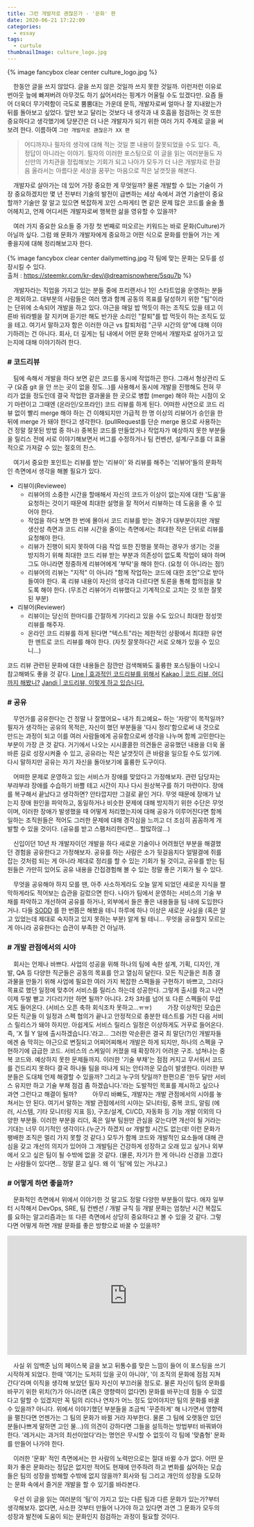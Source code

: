```yaml
---
title: 그런 개발자로 괜찮은가 - '문화' 편
date: 2020-06-21 17:22:09
categories:
  - essay
tags: 
  - curtule
thumbnailImage: culture_logo.jpg
---
```

{% image fancybox clear center culture_logo.jpg  %}

　한동안 글을 쓰지 않았다. 글을 쓰지 않은 것일까 쓰지 못한 것일까. 이런저런 이유로 번아웃 늪에 빠져버려 아무것도 하기 싫어서라는 핑계가 어울릴 수도 있겠다만. <!--more -->요즘 들어 더욱더 무기력함이 극도로 뿜뿜대는 가운데 문득, 개발자로써 얼마나 잘 지내왔는가 뒤를 돌아보고 싶었다. 앞만 보고 달리는 것보다 내 생각과 내 호흡을 점검하는 것 또한 중요하다고 생각했기에 당분간은 더 나은 개발자가 되기 위한 여러 가지 주제로 글을 써보려 한다.
이름하여 `그런 개발자로 괜찮은가 XX 편`
> 어디까지나 필자의 생각에 대해 적는 것일 뿐 내용이 잘못되었을 수도 있다. 즉, 정답이 아니라는 이야기. 필자의 이러한 포스팅으로 이 글을 읽는 여러분들도 자신만의 가치관을 정립해보는 기회가 되고 나아가 모두가 더 나은 개발자로 한걸음 올라서는 아름다운 세상을 꿈꾸는 마음으로 작은 날갯짓을 해본다.

　개발자로 살아가는 데 있어 가장 중요한 게 무엇일까? 물론 개발할 수 있는 기술이 가장 중요하겠지만 몇 년 전부터 기술의 발전이 급변하는 세상 속에서 과연 기술만이 중요할까? 기술만 잘 알고 있으면 복잡하게 꼬인 스파게티 면 같은 문제 많은 코드를 술술 풀어헤치고, 언제 어디서든 개발자로써 행복한 삶을 영유할 수 있을까?

　여러 가지 중요한 요소들 중 가장 첫 번째로 떠오르는 키워드는 바로 문화(Culture)가 아닐까 싶다. 그럼 왜 문화가 개발자에게 중요하고 어떤 식으로 문화를 만들어 가는 게 좋을지에 대해 정리해보고자 한다.

{% image fancybox clear center dailymetting.jpg 각 팀에 맞는 문화는 모두를 성장시킬 수 있다. <br>출처 : https://steemkr.com/kr-dev/@dreamisnowhere/5squ7b %}

　개발자라는 직업을 가지고 있는 분들 중에 프리랜서나 1인 스타트업을 운영하는 분들은 제외하고. 대부분의 사람들은 여러 명과 함께 공동의 목표를 달성하기 위한 "팀"이라는 단위에 소속되어 개발을 하고 있다. 야근을 매일 밥 먹듯이 하는 조직도 있을 테고 이른바 워라벨을 잘 지키며 듣기만 해도 반가운 소리인 "칼퇴"를 밥 먹듯이 하는 조직도 있을 테고. 여기서 말하고자 함은 이러한 야근 vs 칼퇴처럼 "근무 시간의 양"에 대해 이야기하려는 건 아니다. 회사, 더 깊게는 팀 내에서 어떤 문화 안에서 개발자로 살아가고 있는지에 대해 이야기하려 한다.

### # 코드리뷰
　팀에 속해서 개발을 하다 보면 같은 코드를 동시에 작업하곤 한다. 그래서 형상관리 도구 (요즘 git 을 안 쓰는 곳이 없을 정도...)를 사용해서 동시에 개발을 진행해도 전혀 무리가 없을 정도인데 결국 작업한 결과물을 한 곳으로 병합 (merge) 해야 하는 시점이 오기 마련이고 그때엔 (온라인/오프라인) 코드 리뷰를 하게 된다. 어떠한 사연으로 코드 리뷰 없이 빨리 merge 해야 하는 건 이해되지만 가급적 한 명 이상의 리뷰어가 승인을 한 뒤에 merge 가 돼야 한다고 생각한다. (pullRequest를 단순 merge 용으로 사용하는 건 정말 잘못된 방법 중 하나) 중복된 코드를 만들었거나 작업자가 예상하지 못한 부분들을 릴리스 전에 서로 이야기해보면서 버그를 수정하거나 팀 컨벤션, 설계/구조를 더 효율적으로 가져갈 수 있는 절호의 찬스.

　여기서 중요한 포인트는 리뷰를 받는 '리뷰이' 와 리뷰를 해주는 '리뷰어'들의 문화적인 측면에서 생각을 해볼 필요가 있다.
- 리뷰이(Reviewee)
  - 리뷰어의 소중한 시간을 할애해서 자신의 코드가 이상이 없는지에 대한 '도움'을 요청하는 것이기 때문에 최대한 설명을 잘 적어서 리뷰하는 데 도움을 줄 수 있어야 한다.
  - 작업을 하다 보면 한 번에 몰아서 코드 리뷰를 받는 경우가 대부분이지만 개발 생산성 측면과 코드 리뷰 시간을 줄이는 측면에서는 최대한 작은 단위로 리뷰를 요청해야 한다.
  - 리뷰가 진행이 되지 못하여 다음 작업 또한 진행을 못하는 경우가 생기는 것을 방지하기 위해 최대한 코드 리뷰 받는 부분과 의존성이 없도록 작업이 돼야 하며 그도 아니라면 정중하게 리뷰어에게 '부탁'을 해야 한다. (요청 이 아니라는 점!)
  - 리뷰어의 리뷰는 "지적" 이 아니라 "함께 작업하는 코드에 대한 조언"으로 받아들여야 한다. 혹 리뷰 내용이 자신의 생각과 다르다면 토론을 통해 합의점을 찾도록 해야 한다. (무조건 리뷰어가 리뷰했다고 기계적으로 고치는 것 또한 잘못된 부분)
- 리뷰어(Reviewer)
  - 리뷰이는 당신의 한마디를 간절하게 기다리고 있을 수도 있으니 최대한 정성껏 리뷰를 해주자.
  - 온라인 코드 리뷰를 하게 된다면 "텍스트"라는 제한적인 상황에서 최대한 유연한 멘트로 코드 리뷰를 해야 한다. (자칫 잘못하다간 서로 오해가 있을 수 있으니...)

코드 리뷰 관련된 문화에 대한 내용들은 잠깐만 검색해봐도 훌륭한 포스팅들이 나오니 참고해봐도 좋을 것 같다.
[Line | 효과적인 코드리뷰를 위해서](https://engineering.linecorp.com/ko/blog/effective-codereview/)
[Kakao | 코드 리뷰, 어디까지 해봤니?](https://tech.kakao.com/2016/02/04/code-review/)
[Jandi | 코드리뷰, 이렇게 하고 있습니다.](https://tosslab.github.io/codereview/2015/12/18/%EC%BD%94%EB%93%9C%EB%A6%AC%EB%B7%B0-%EC%9D%B4%EB%A0%87%EA%B2%8C-%ED%95%98%EA%B3%A0-%EC%9E%88%EB%8B%A4.html)

### # 공유
　무언가를 공유한다는 건 정말 나 잘했어요~ 내가 최고예요~ 하는 '자랑'이 목적일까? 필자가 생각하는 공유의 목적은, 자신이 했던 부분들을 '다시 정리'함으로써 내 것으로 만드는 과정이 되고 이를 여러 사람들에게 공유함으로써 생각을 나누며 함께 고민한다는 부분이 가장 큰 것 같다. 거기에서 나오는 시시콜콜한 의견들은 공유했던 내용을 더욱 올바른 길로 성장시켜줄 수 있고, 공유라는 작은 날갯짓이 큰 바람을 일으킬 수도 있기에. 다시 말하지만 공유는 자기 자신을 돌아보기에 훌륭한 도구이다.

　어떠한 문제로 운영하고 있는 서비스가 장애를 맞았다고 가정해보자. 관련 담당자는 부랴부랴 장애를 수습하기 바쁠 테고 시간이 지나 다시 원상복구를 하기 마련이다. 장애를 복구해서 끝났다고 생각하면? 안타깝지만 그걸로 끝인 거다. 무엇 때문에 장애가 났는지 장애 원인을 파악하고, 동일하거나 비슷한 문제에 대해 방지하기 위한 수단은 무엇이며, 이러한 장애가 발생했을 때 어떻게 처리했는지에 대해 공유가 이루어진다면 함께 일하는 조직원들은 적어도 그러한 문제에 대해 경각심을 느끼고 더 조심히 꼼꼼하게 개발할 수 있을 것이다. (공유를 받고 스팸처리한다면... 할많하않...)

　신입이던 10년 차 개발자이던 개발을 하다 새로운 기술이나 어려웠던 부분을 해결했던 경험을 공유한다고 가정해보자. 공유를 하는 사람은 소가 뒷걸음치다 얼떨결에 쥐를 잡는 것처럼 되는 게 아니라 제대로 정리를 할 수 있는 기회가 될 것이고, 공유를 받는 팀원들은 가만히 있어도 공유 내용을 간접경험해 볼 수 있는 정말 좋은 기회가 될 수 있다.

　무엇을 공유해야 하지 모를 땐, 아주 사소하게라도 오늘 알게 되었던 새로운 지식을 짤막하게라도 적어보는 습관을 길렀으면 한다. 나아가 팀에서 운영하는 서비스의 기술 부채를 파악하고 개선하여 공유를 하거나, 외부에서 들은 좋은 내용들을 팀 내에 도입한다거나. 다들 [SODD](https://dzone.com/articles/stack-overflow-driven-development-sodd-its-really) 를 한 번쯤은 해봤을 테니 하루에 하나 이상은 새로운 사실을 (혹은 알고 있었는데 제대로 숙지하고 있지 못하는 부분) 알게 될 테니... 무엇을 공유할지 모르는 게 아니라 공유한다는 습관이 부족한 건 아닐까.

### # 개발 관점에서의 시야
　회사는 언제나 바쁘다. 사업의 성공을 위해 하나의 팀에 속한 설계, 기획, 디자인, 개발, QA 등 다양한 직군들은 공동의 목표를 안고 열심히 달린다. 모든 직군들은 최종 결과물을 만들기 위해 사업에 필요한 여러 가지 복잡한 스펙들을 구현하기 바쁘고, 그러다 목표로 했던 일정에 맞추어 서비스를 릴리스 하는데 성공한다. 그렇게 출시를 하고 나면 이제 두발 뻗고 기다리기만 하면 될까? 아니다. 2차 3차를 넘어 또 다른 스펙들이 무섭게도 들어온다. (서비스 오픈 축하 회식조차 못하고...ㅠㅠ)
　
　가장 이상적인 모습은 모든 직군들 이 일정과 스펙 협의가 끝나고 안정적으로 충분한 테스트를 거친 다음 서비스 릴리스가 돼야 하지만. 아쉽게도 서비스 릴리스 일정은 이상하게도 거꾸로 들어온다. 즉, 'X 월 Y 일에 출시하겠습니다.'라고... 그러한 악순환은 결국 최 말단(?)인 개발자들에겐 숨 막히는 야근으로 변질되고 어찌어찌해서 개발은 하게 되지만, 하나의 스펙을 구현하기에 급급한 코드. 서비스의 스케일이 커졌을 때 확장하기 어려운 구조. 넘쳐나는 중복 코드와. 예상하지 못한 문제들까지. 이러한 '기술 부채'는 점점 커지고 무서워서 코드를 건드리지 못하다 결국 하나둘 팀을 떠나게 되는 안타까운 모습이 발생한다. 이러한 부분들은 도대체 언제 해결할 수 있을까? 그리고 누구의 탓일까? 한편으론 '한두 달만 서비스 유지만 하고 기술 부채 점검 좀 하겠습니다.'라는 도발적인 목표를 제시하고 싶으나 과연 그런다고 해결이 될까?
　
　아무리 바빠도, 개발자는 개발 관점에서의 시야를 놓쳐서는 안 된다. 여기서 말하는 개발 관점에서의 시야는 모니터링, 중복 코드, 알림 (에러, 시스템, 기타 모니터링 지표 등), 구조/설계, CI/CD, 자동화 등 기능 개발 이외의 다양한 부분들. 이러한 부분을 리더, 혹은 일부 팀원만 관심을 갖는다면 개선이 될 거라는 기대는 너무 이기적인 생각이다.(누군가 하겠지 or 개발할 시간도 없는데! 이런 문화가 팽배한 조직은 멀리 가지 못할 것 같다.) 모두가 함께 코드와 개발적인 요소들에 대해 관심을 갖고 개선의 의지가 있어야 그 개발팀은 건강하게 성장하고 오래 있고 싶거나 외부에서 오고 싶은 팀이 될 수밖에 없을 것 같다. (물론, 자기가 한 게 아니라 신경을 끄겠다는 사람들이 있다면... 정말 묻고 싶다. 왜 이 '팀'에 있는 거냐고.)

### # 어떻게 하면 좋을까?
　문화적인 측면에서 위에서 이야기한 것 말고도 정말 다양한 부분들이 많다. 애자 일부터 시작해서 DevOps, SRE, 팀 컨벤션 / 개발 규칙 등 개발 문화는 엄청난 시간 복잡도를 요하는 알고리즘과는 또 다른 측면에서 상당히 중요하다고 볼 수 있을 것 같다. 그렇다면 어떻게 하면 개발 문화를 좋은 방향으로 바꿀 수 있을까?
<center>
<iframe src="https://www.facebook.com/plugins/post.php?href=https%3A%2F%2Fwww.facebook.com%2Fbaekjun.lim%2Fposts%2F3253046061380427&show_text=true&width=552&height=275&appId" width="552" height="275" style="border:none;overflow:hidden" scrolling="no" frameborder="0" allowTransparency="true" allow="encrypted-media"></iframe>
</center>

　사실 위 임백준 님의 페이스북 글을 보고 뒤통수를 맞은 느낌이 들어 이 포스팅을 쓰기 시작하게 되었다. 한때 '여기는 도저히 있을 곳이 아니야', '이 조직의 문화에 점점 지쳐간다'라며 이직을 생각해 보았던 필자 자신이 부끄러울 정도로. 물론 자신이 팀의 문화를 바꾸기 위한 위치(?)가 아니라면 (혹은 영향력이 없다면) 문화를 바꾸는데 힘들 수 있겠다고 말할 수 있겠지만 꼭 팀의 리더나 연차가 어느 정도 있어야지만 팀의 문화를 바꿀 수 있을까? 아니다. 위에서 이야기했던 부분들을 조금씩 '꾸준하게' 해 나가면서 영향력을 펼친다면 언젠가는 그 팀의 문화가 바뀔 거라 자부한다. 물론 그 팀에 오랫동안 있던 분들(나쁘게 말하면 고인 물...)의 의견이 강하다면 그들을 설득하는 방법부터 바꿔봐야 한다. '레거시는 과거의 최선이었다'라는 명언은 무시할 수 없듯이 각 팀에 '맞춤형' 문화를 만들어 나가야 한다.

　이러한 '문화' 적인 측면에서는 한 사람의 노력만으로는 절대 바뀔 수가 없다. 어떤 문화가 좋은 문화라는 정답은 없지만 적어도 현재에 안주하려 하고 변화를 싫어하는 모습들은 팀의 성장을 방해할 수밖에 없지 않을까? 회사와 팀 그리고 개인의 성장을 도모하는 문화 속에서 즐거운 개발을 할 수 있기를 바라본다.

　우선 이 글을 읽는 여러분의 '팀'이 가지고 있는 다른 팀과 다른 문화가 있는가?부터 생각해보자. 없다면, 사소한 것부터 만들어 나가야 하고 있다면 과연 그 문화가 모두의 성장과 발전에 도움이 되는 문화인지 점검하는 과정이 필요할 것이다.